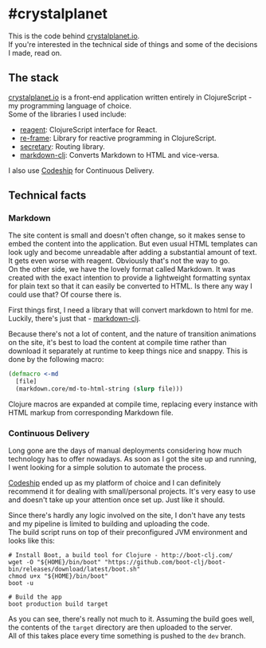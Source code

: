 # \#crystalplanet

This is the code behind [crystalplanet.io](https://crystalplanet.io).  
If you're interested in the technical side of things and some of the decisions I made, read on. 

## The stack

[crystalplanet.io](https://crystalplanet.io) is a front-end application written entirely in ClojureScript - my programming language of choice.  
Some of the libraries I used include:

- [reagent](https://github.com/reagent-project/reagent): ClojureScript interface for React.
- [re-frame](https://github.com/Day8/re-frame): Library for reactive programming in ClojureScript.
- [secretary](https://github.com/gf3/secretary): Routing library.
- [markdown-clj](https://github.com/yogthos/markdown-clj): Converts Markdown to HTML and vice-versa.

I also use [Codeship](https://codeship.com) for Continuous Delivery.

## Technical facts

### Markdown

The site content is small and doesn't often change, so it makes sense to embed the content into the application. But even usual HTML templates can look ugly and become unreadable after adding a substantial amount of text. It gets even worse with reagent. Obviously that's not the way to go.  
On the other side, we have the lovely format called Markdown. It was created with the exact intention to provide a lightweight formatting syntax for plain text so that it can easily be converted to HTML. Is there any way I could use that? Of course there is.

First things first, I need a library that will convert markdown to html for me. Luckily, there's just that - [markdown-clj](https://github.com/yogthos/markdown-clj).

Because there's not a lot of content, and the nature of transition animations on the site, it's best to load the content at compile time rather than download it separately at runtime to keep things nice and snappy. This is done by the following macro:

```clj
(defmacro <-md
  [file]
  (markdown.core/md-to-html-string (slurp file)))
```

Clojure macros are expanded at compile time, replacing every instance with HTML markup from corresponding Markdown file.

### Continuous Delivery

Long gone are the days of manual deployments considering how much technology has to offer nowadays. As soon as I got the site up and running, I went looking for a simple solution to automate the process.

[Codeship](https://codeship.com) ended up as my platform of choice and I can definitely recommend it for dealing with small/personal projects. It's very easy to use and doesn't take up your attention once set up. Just like it should.

Since there's hardly any logic involved on the site, I don't have any tests and my pipeline is limited to building and uploading the code.  
The build script runs on top of their preconfigured JVM environment and looks like this:

```shell
# Install Boot, a build tool for Clojure - http://boot-clj.com/
wget -O "${HOME}/bin/boot" "https://github.com/boot-clj/boot-bin/releases/download/latest/boot.sh"
chmod u+x "${HOME}/bin/boot"
boot -u

# Build the app
boot production build target
```

As you can see, there's really not much to it. Assuming the build goes well, the contents of the ```target``` directory are then uploaded to the server.  
All of this takes place every time something is pushed to the ```dev``` branch.

